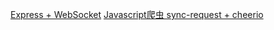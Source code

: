 [Express + WebSocket](https://github.com/geesugar/geesugar.github.io/tree/master/doc/express_websocket.md)
[Javascript爬虫 sync-request + cheerio](https://github.com/geesugar/geesugar.github.io/tree/master/doc/sync-request_cheerio.md)

